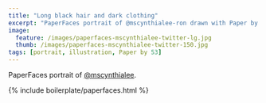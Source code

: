 ```yaml
---
title: "Long black hair and dark clothing"
excerpt: "PaperFaces portrait of @mscynthialee-ron drawn with Paper by 53 on an iPad."
image: 
  feature: /images/paperfaces-mscynthialee-twitter-lg.jpg
  thumb: /images/paperfaces-mscynthialee-twitter-150.jpg
tags: [portrait, illustration, Paper by 53]
---
```


PaperFaces portrait of [@mscynthialee](http://twitter.com/mscynthialee).

{% include boilerplate/paperfaces.html %}